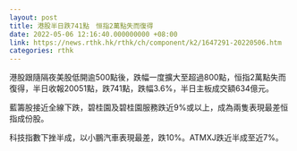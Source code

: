```yaml
---
layout: post
title: 港股半日跌741點　恒指2萬點失而復得
date: 2022-05-06 12:16:40.000000000 +08:00
link: https://news.rthk.hk/rthk/ch/component/k2/1647291-20220506.htm
categories: rthk
---
```


港股跟隨隔夜美股低開逾500點後，跌幅一度擴大至超過800點，恒指2萬點失而復得，半日收報20051點，跌741點，跌幅3.6%，半日主板成交額634億元。

藍籌股接近全線下跌，碧桂園及碧桂園服務跌近9%或以上，成為兩隻表現最差恒指成份股。

科技指數下挫半成，以小鵬汽車表現最差，跌10%。ATMXJ跌近半成至近7%。
